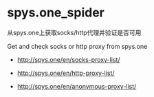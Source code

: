 # spys.one_spider

从spys.one上获取socks/http代理并验证是否可用

Get and check socks or http proxy from spys.one

* http://spys.one/en/socks-proxy-list/ 

* http://spys.one/en/http-proxy-list/ 

* http://spys.one/en/anonymous-proxy-list/ 